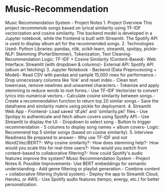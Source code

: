 # Music-Recommendation

<p>Music Recommendation System - Project Notes
 1. Project Overview
 This project recommends songs based on lyrical similarity using TF-IDF vectorization and cosine similarity.
 The backend model is developed in a Jupyter notebook, while the frontend is built with Streamlit.
 The Spotify API is used to display album art for the recommended songs.
 2. Technologies Used- Python Libraries: pandas, nltk, scikit-learn, streamlit, spotipy, pickle- NLP: Stemming (PorterStemmer), Tokenization, Text Cleaning- Recommendation Logic: TF-IDF + Cosine Similarity (Content-Based)- Web Interface: Streamlit (with dropdown & columns)- External API: Spotify API (album art fetching)
 3. Jupyter Notebook - Backend (Data Preprocessing + Model)- Read CSV with pandas and sample 15,000 rows for performance.- Drop unnecessary columns like 'link' and reset index.- Clean text: lowercase, remove newlines and unwanted characters.- Tokenize and apply stemming to reduce words to root forms.- Use TF-IDF Vectorizer to convert lyrics into numerical vectors.- Calculate cosine similarity between songs.- Create a recommendation function to return top 20 similar songs.- Save the dataframe and similarity matrix using pickle for deployment.
 4. Streamlit Web App - Frontend- Load saved 'df.pkl' and 'similarity.pkl' files.- Use Spotipy to authenticate and fetch album covers using Spotify API.- Use Streamlit to display the UI:
  - Dropdown to select song
  - Button to trigger recommendation
  - 5 columns to display song names + album covers- Logic: Recommend top 5 similar songs (based on cosine similarity).
 5. Interview Readiness
 Be prepared to answer:- Why use TF-IDF and not Word2Vec/BERT?- Why cosine similarity?- How does stemming help?- How would you scale this for real-time users?- How would you switch from content-based to collaborative filtering?- How could Spotify's audio features improve the system?
Music Recommendation System - Project Notes
 6. Possible Improvements- Use BERT embeddings for semantic understanding.- Add genre filtering or playlist generation.- Combine content + collaborative filtering (hybrid system).- Deploy the app to Streamlit Cloud, Heroku, or AWS.- Use Spotify audio features (tempo, energy, etc.) for better personalization.</p>
